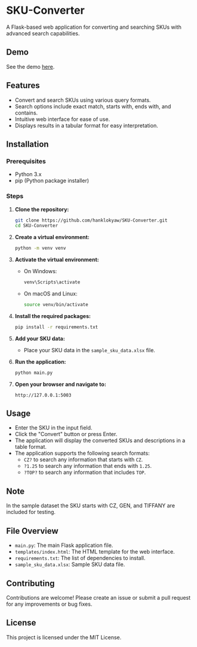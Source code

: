 # SKU-Converter

A Flask-based web application for converting and searching SKUs with advanced search capabilities.

## Demo
See the demo [here](https://www.htet.cloud/convert_sku).

## Features
- Convert and search SKUs using various query formats.
- Search options include exact match, starts with, ends with, and contains.
- Intuitive web interface for ease of use.
- Displays results in a tabular format for easy interpretation.

## Installation

### Prerequisites
- Python 3.x
- pip (Python package installer)

### Steps
1. **Clone the repository:**
    ```sh
    git clone https://github.com/hanklokyaw/SKU-Converter.git
    cd SKU-Converter
    ```

2. **Create a virtual environment:**
    ```sh
    python -m venv venv
    ```

3. **Activate the virtual environment:**
    - On Windows:
        ```sh
        venv\Scripts\activate
        ```
    - On macOS and Linux:
        ```sh
        source venv/bin/activate
        ```

4. **Install the required packages:**
    ```sh
    pip install -r requirements.txt
    ```

5. **Add your SKU data:**
    - Place your SKU data in the `sample_sku_data.xlsx` file.

6. **Run the application:**
    ```sh
    python main.py
    ```

7. **Open your browser and navigate to:**
    ```
    http://127.0.0.1:5003
    ```

## Usage
- Enter the SKU in the input field.
- Click the "Convert" button or press Enter.
- The application will display the converted SKUs and descriptions in a table format.
- The application supports the following search formats:
    - `CZ?` to search any information that starts with `CZ`.
    - `?1.25` to search any information that ends with `1.25`.
    - `?TOP?` to search any information that includes `TOP`.
 
## Note
In the sample dataset the SKU starts with CZ, GEN, and TIFFANY are included for testing.

## File Overview
- `main.py`: The main Flask application file.
- `templates/index.html`: The HTML template for the web interface.
- `requirements.txt`: The list of dependencies to install.
- `sample_sku_data.xlsx`: Sample SKU data file.

## Contributing
Contributions are welcome! Please create an issue or submit a pull request for any improvements or bug fixes.

## License
This project is licensed under the MIT License.

